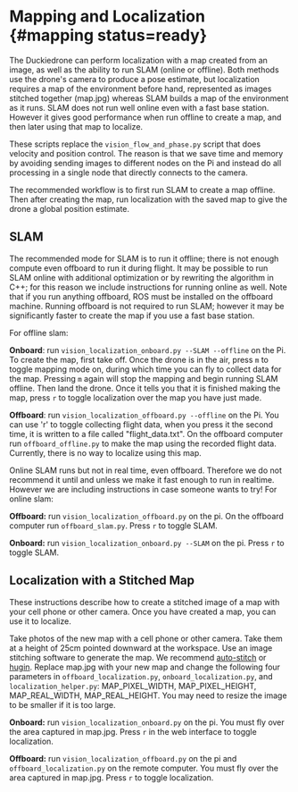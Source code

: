 # Mapping and Localization {#mapping status=ready}

The Duckiedrone can perform localization with a map created from an
image, as well as the ability to run SLAM (online or offline).  Both
methods use the drone's camera to produce a pose estimate, but
localization requires a map of the environment before hand,
represented as images stitched together (map.jpg) whereas SLAM builds
a map of the environment as it runs. SLAM does not run well online
even with a fast base station. However it gives good performance when
run offline to create a map, and then later using that map to
localize.

These scripts replace the `vision_flow_and_phase.py` script that does
velocity and position control.  The reason is that we save time and
memory by avoiding sending images to different nodes on the Pi and
instead do all processing in a single node that directly connects to
the camera.

The recommended workflow is to first run SLAM to create a map offline.
Then after creating the map, run localization with the saved map to
give the drone a global position estimate.

## SLAM

The recommended mode for SLAM is to run it offline; there is not
enough compute even offboard to run it during flight.  It may be
possible to run SLAM online with additional optimization or by
rewriting the algorithm in C++; for this reason we include
instructions for running online as well.  Note that if you run
anything offboard, ROS must be installed on the offboard machine.
Running offboard is not required to run SLAM; however it may be
significantly faster to create the map if you use a fast base station.

For offline slam:

**Onboard**: run `vision_localization_onboard.py --SLAM --offline` on
  the Pi. To create the map, first take off.  Once the drone is in the air,
press `m` to toggle mapping mode on, during which time you can fly to
collect data for the map. Pressing `m` again will stop the mapping and
begin running SLAM offline.  Then land the drone.  Once it tells you
that it is finished making the map, press `r` to toggle localization
over the map you have just made.  


**Offboard**: run `vision_localization_offboard.py --offline` on the
  Pi. You can use 'r' to toggle collecting flight data, when you press it
  the second time, it is written to a file called "flight_data.txt".
  On the offboard computer run `offboard_offline.py` to make the map using
  the recorded flight data. Currently, there is no way to localize using this
  map.


Online SLAM runs but not in real time, even offboard.  Therefore we do
not recommend it until and unless we make it fast enough to run in
realtime.  However we are including instructions in case someone wants
to try!  For online slam:

**Offboard:** run `vision_localization_offboard.py` on the pi. On the
  offboard computer run `offboard_slam.py`. Press `r` to toggle SLAM.

**Onboard:** run `vision_localization_onboard.py --SLAM` on the
  pi. Press `r` to toggle SLAM.


<!--
 Once the map has been created, you can use it to localize by running:
  `vision_localization_onboard.py --SLAM --offline --read [name of map
  file]`. Press `r` to toggle localization as if you were running the
  normal localization code.
-->


## Localization with a Stitched Map

These instructions describe how to create a stitched image of a map
with your cell phone or other camera.  Once you have created a map,
you can use it to localize.

Take photos of the new map with a cell phone or other camera. Take
  them at a height of $25\mbox{cm}$ pointed downward at the workspace.
  Use an image stitching software to generate the map. We recommend
  [auto-stitch](http://matthewalunbrown.com/autostitch/autostitch.html)
  or [hugin](http://hugin.sourceforge.net/). Replace map.jpg with your
  new map and change the following four parameters in
  `offboard_localization.py`, `onboard_localization.py`, and
  `localization_helper.py`: MAP_PIXEL_WIDTH, MAP_PIXEL_HEIGHT,
  MAP_REAL_WIDTH, MAP_REAL_HEIGHT. You may need to resize the image to
  be smaller if it is too large.


**Onboard:** run `vision_localization_onboard.py` on the pi. You must fly over the area captured in map.jpg. Press `r` in the web interface to toggle localization.

**Offboard:** run `vision_localization_offboard.py` on the pi and `offboard_localization.py` on the remote computer. You must fly over the area captured in map.jpg. Press `r` to toggle localization.
